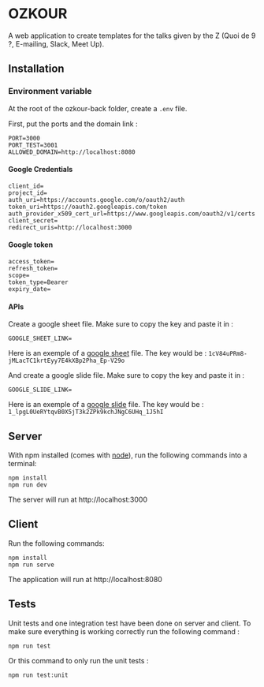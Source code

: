 # OZKOUR

A web application to create templates for the talks given by the Z (Quoi de 9 ?, E-mailing, Slack, Meet Up).

## Installation

### Environment variable

At the root of the ozkour-back folder, create a ```.env``` file.

First, put the ports and the domain link :
```
PORT=3000
PORT_TEST=3001
ALLOWED_DOMAIN=http://localhost:8080
```

#### Google Credentials
```
client_id=
project_id=
auth_uri=https://accounts.google.com/o/oauth2/auth
token_uri=https://oauth2.googleapis.com/token
auth_provider_x509_cert_url=https://www.googleapis.com/oauth2/v1/certs
client_secret=
redirect_uris=http://localhost:3000
```

#### Google token
```
access_token=
refresh_token=
scope=
token_type=Bearer
expiry_date=
```

#### APIs

Create a google sheet file. Make sure to copy the key and paste it in :
```
GOOGLE_SHEET_LINK=
```
Here is an exemple of a [google sheet](https://docs.google.com/spreadsheets/d/1cV84uPRm8-jMLacTC1krtEyy7E4kXBp2Pha_Ep-V29o/edit?usp=sharing) file.
The key would be : ```1cV84uPRm8-jMLacTC1krtEyy7E4kXBp2Pha_Ep-V29o```

And create a google slide file. Make sure to copy the key and paste it in :
```
GOOGLE_SLIDE_LINK=
```
Here is an exemple of a [google slide](https://docs.google.com/presentation/d/1_lpgL0UeRYtqvB0X5jT3k2ZPk9kchJNgC6UHq_1J5hI/edit#slide=id.p) file.
The key would be : ```1_lpgL0UeRYtqvB0X5jT3k2ZPk9kchJNgC6UHq_1J5hI```

## Server

With npm installed (comes with [node](https://nodejs.org/en/)), run the following commands into a terminal:
```
npm install
npm run dev
```
The server will run at http://localhost:3000

## Client

Run the following commands:
```
npm install
npm run serve
```
The application will run at http://localhost:8080

## Tests

Unit tests and one integration test have been done on server and client. 
To make sure everything is working correctly run the following command :
```
npm run test
```
Or this command to only run the unit tests : 
```
npm run test:unit 
```
